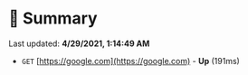 # 📖 Summary
Last updated: **4/29/2021, 1:14:49 AM**

- `GET` [https://google.com](https://google.com) - **Up** (191ms)
